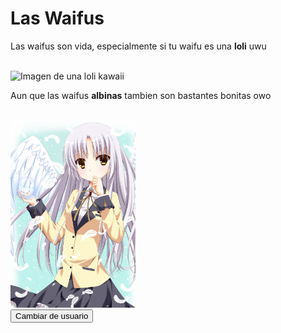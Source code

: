 <!DOCTYPE html>
<html>
<head>
	<meta charset="utf-8">
	<title>Waifus</title>
	<link rel="stylesheet" type="text/css" href="styles\prueba.css">
</head>
<body>
	<h1>Las Waifus</h1>
	<p>Las waifus son vida, especialmente si tu waifu es una <span><strong>loli</strong></span> uwu</p> <br>
	<img src="imagenes\loli-atan.jpg" alt="Imagen de una loli kawaii" height="300" width="200"> <br>
	<p>Aun que las waifus <span><strong>albinas</strong></span> tambien son bastantes bonitas owo</p> <br>
	<img src="imagenes\albina.jpg" alt="Imagen de una monita china albina" height="300" width="200"> <br>
<button>Cambiar de usuario</button><script src="scripts/main.js"></script>
</body>
</html>
